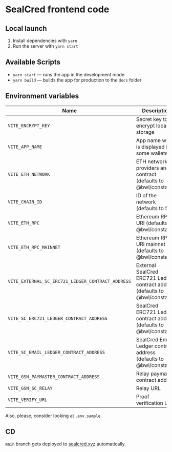 # SealCred frontend code

## Local launch

1. Install dependencies with `yarn`
2. Run the server with `yarn start`

## Available Scripts

- `yarn start` — runs the app in the development mode
- `yarn build` — builds the app for production to the `docs` folder

## Environment variables

| Name                                              | Description                                                                   |
| ------------------------------------------------- | ----------------------------------------------------------------------------- |
| `VITE_ENCRYPT_KEY`                                | Secret key to encrypt local storage                                           |
| `VITE_APP_NAME`                                   | App name which is displayed in some wallets                                   |
| `VITE_ETH_NETWORK`                                | ETH network for providers and contract (defaults to @bwl/constants)           |
| `VITE_CHAIN_ID`                                   | ID of the network (defaults to 5)                                             |
| `VITE_ETH_RPC`                                    | Ethereum RPC URI (defaults to @bwl/constants)                                 |
| `VITE_ETH_RPC_MAINNET`                            | Ethereum RPC URI mainnet (defaults to @bwl/constants)                         |
| `VITE_EXTERNAL_SC_ERC721_LEDGER_CONTRACT_ADDRESS` | External SealCred ERC721 Ledger contract address (defaults to @bwl/constants) |
| `VITE_SC_ERC721_LEDGER_CONTRACT_ADDRESS`          | SealCred ERC721 Ledger contract address (defaults to @bwl/constants)          |
| `VITE_SC_EMAIL_LEDGER_CONTRACT_ADDRESS`           | SealCred Email Ledger contract address (defaults to @bwl/constants)           |
| `VITE_GSN_PAYMASTER_CONTRACT_ADDRESS`             | Relay paymaster contract address                                              |
| `VITE_GSN_SC_RELAY`                               | Relay URL                                                                     |
| `VITE_VERIFY_URL`                                 | Proof verification URL                                                        |

Also, please, consider looking at `.env.sample`.

## CD

`main` branch gets deployed to [sealcred.xyz](https://sealcred.xyz) automatically.
